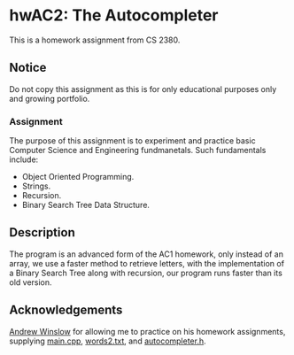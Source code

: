 # hwAC2: The Autocompleter
This is a homework assignment from CS 2380.

## Notice
Do not copy this assignment as this is for only educational purposes only and growing portfolio.

### Assignment
The purpose of this assignment is to experiment and practice basic Computer Science and Engineering fundmanetals. Such fundamentals include:
- Object Oriented Programming.
- Strings.
- Recursion.
- Binary Search Tree Data Structure.

## Description
The program is an advanced form of the AC1 homework, only instead of an array, we use a faster method to retrieve letters, with the implementation of a Binary Search Tree along with recursion, our program runs faster than its old version.

## Acknowledgements
[Andrew Winslow](https://github.com/andrewwinslow/cs2/tree/master/hwAC2) for allowing me to practice on his homework assignments, supplying [main.cpp](https://github.com/andrewwinslow/cs2/blob/master/hwAC2/main.cpp), [words2.txt](https://github.com/andrewwinslow/cs2/blob/master/hwAC2/words.txt), and [autocompleter.h](https://github.com/andrewwinslow/cs2/blob/master/hwAC2/autocompleter.h).
